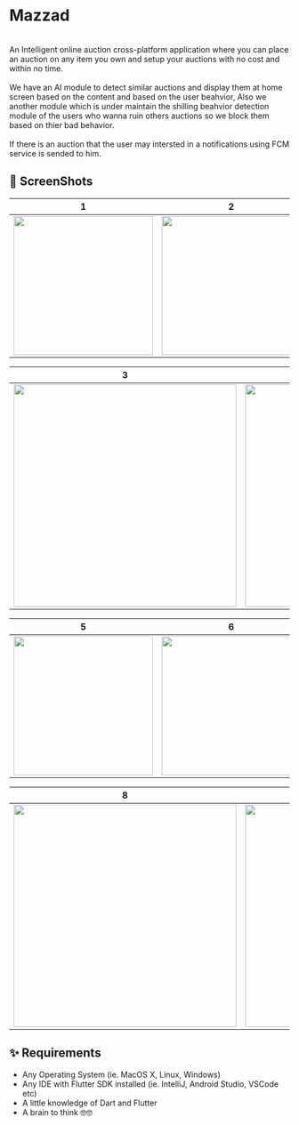 # Mazzad

<br>An Intelligent online auction cross-platform application where you can place an auction on any item you own and setup your auctions with no cost and within no time.</br>
<br>We have an AI module to detect similar auctions and display them at home screen based on the content and based on the user beahvior, Also we another module which is under maintain the shilling beahvior detection module of the users who wanna ruin others auctions so we block them based on thier bad behavior.</br>
<br>If there is an auction that the user may intersted in a notifications using FCM service is sended to him.</br>
## 📸 ScreenShots

<!-- <img src="ss/1.png"/> -->

| 1 | 2 | 3|
|------|-------|------|
|<img src="https://user-images.githubusercontent.com/57070673/177432888-582d2fd5-eb99-4216-b9a3-45c77be0b800.png" width="250">|<img src="https://user-images.githubusercontent.com/57070673/177432901-5f26fc12-b7b4-404e-9c05-f85b5412e7b5.png" width="250">|<img src="https://user-images.githubusercontent.com/57070673/177432890-87d31525-b2b0-4568-931e-9adfb09edb38.png" width="250">|

| 3 | 4|
|------|-------|
|<img src="https://user-images.githubusercontent.com/57070673/177432912-468e368b-16e6-47e0-936c-94dc6e2cf9a4.png" width="400">|<img src="https://user-images.githubusercontent.com/57070673/177432941-fee6ffab-8eba-4cfa-a7ad-fd77d1d404fb.png" width="400">|

| 5 | 6 | 7|
|------|-------|------|
|<img src="https://user-images.githubusercontent.com/57070673/177433612-0bd66c04-60b0-419f-85e4-24e9e8c075b5.png" width="250">|<img src="https://user-images.githubusercontent.com/57070673/177433615-192b9198-4512-4bef-a2af-51d6cf94bae7.png" width="250">|<img src="https://user-images.githubusercontent.com/57070673/177433608-a86a542a-f3a5-40b0-9f11-ebf5d8f8120a.png" width="250">|

| 8 | 9|
|------|-------|
|<img src="https://user-images.githubusercontent.com/57070673/177432957-c2c05467-add4-4976-abfd-907345b23662.png" width="400">|<img src="https://user-images.githubusercontent.com/57070673/177432909-9f5ac9f2-56a7-430b-adcd-c41f0f7ad1bd.png" width="400">|

## ✨ Requirements
* Any Operating System (ie. MacOS X, Linux, Windows)
* Any IDE with Flutter SDK installed (ie. IntelliJ, Android Studio, VSCode etc)
* A little knowledge of Dart and Flutter
* A brain to think 🤓🤓
